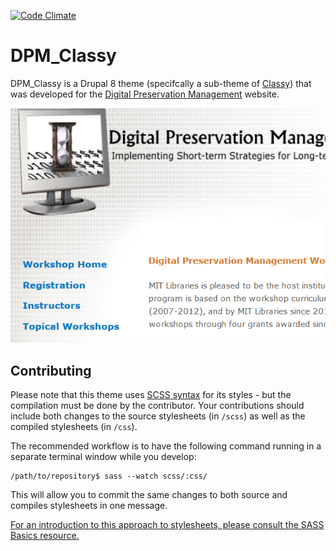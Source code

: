 [![Code Climate](https://codeclimate.com/github/MITLibraries/dpm_classy/badges/gpa.svg)](https://codeclimate.com/github/MITLibraries/dpm_classy)

DPM_Classy
======

DPM_Classy is a Drupal 8 theme (specifcally a sub-theme of [Classy](https://www.drupal.org/docs/8/core/themes/classy-theme)) that was developed for the [Digital Preservation Management](https://dpworkshop.org/) website.

![Screenshot of DPM Classy in action](https://github.com/MITLibraries/dpm_classy/blob/master/screenshot.png)

Contributing
------------

Please note that this theme uses [SCSS syntax](https://sass-lang.com/documentation/syntax#scss) for its styles - but the compilation must be done by the contributor. Your contributions should include both changes to the source stylesheets (in `/scss`) as well as the compiled stylesheets (in `/css`).

The recommended workflow is to have the following command running in a separate terminal window while you develop:

```
/path/to/repository$ sass --watch scss/:css/
```

This will allow you to commit the same changes to both source and compiles stylesheets in one message.

[For an introduction to this approach to stylesheets, please consult the SASS Basics resource.](https://sass-lang.com/guide)
